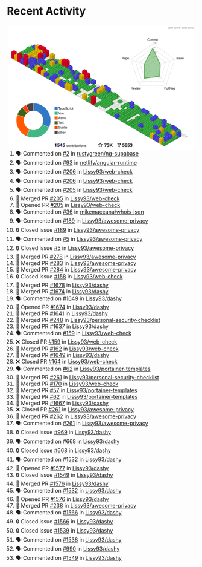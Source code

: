 # Recent Activity

<!-- Summary card -->
<a href="https://github.com/Lissy93/Lissy93/blob/master/METRICS.md">
  <img
    align="right"
    width="500"
    alt="Profile data, generated with yoshi389111/github-profile-3d-contrib"
    src="https://raw.githubusercontent.com/Lissy93/Lissy93/master/profile-3d-contrib/profile-gitblock.svg"
  />
</a>

<!--START_SECTION:activity-->
1. 🗣 Commented on [#2](https://github.com/rustygreen/ng-supabase/issues/2) in [rustygreen/ng-supabase](https://github.com/rustygreen/ng-supabase)
2. 🗣 Commented on [#93](https://github.com/netlify/angular-runtime/issues/93) in [netlify/angular-runtime](https://github.com/netlify/angular-runtime)
3. 🗣 Commented on [#206](https://github.com/Lissy93/web-check/issues/206) in [Lissy93/web-check](https://github.com/Lissy93/web-check)
4. 🗣 Commented on [#206](https://github.com/Lissy93/web-check/issues/206) in [Lissy93/web-check](https://github.com/Lissy93/web-check)
5. 🗣 Commented on [#205](https://github.com/Lissy93/web-check/issues/205) in [Lissy93/web-check](https://github.com/Lissy93/web-check)
6. 🎉 Merged PR [#205](https://github.com/Lissy93/web-check/pull/205) in [Lissy93/web-check](https://github.com/Lissy93/web-check)
7. 💪 Opened PR [#205](https://github.com/Lissy93/web-check/pull/205) in [Lissy93/web-check](https://github.com/Lissy93/web-check)
8. 🗣 Commented on [#36](https://github.com/mikemaccana/whois-json/issues/36) in [mikemaccana/whois-json](https://github.com/mikemaccana/whois-json)
9. 🗣 Commented on [#189](https://github.com/Lissy93/awesome-privacy/issues/189) in [Lissy93/awesome-privacy](https://github.com/Lissy93/awesome-privacy)
10. 🔒 Closed issue [#189](https://github.com/Lissy93/awesome-privacy/issues/189) in [Lissy93/awesome-privacy](https://github.com/Lissy93/awesome-privacy)
11. 🗣 Commented on [#5](https://github.com/Lissy93/awesome-privacy/issues/5) in [Lissy93/awesome-privacy](https://github.com/Lissy93/awesome-privacy)
12. 🔒 Closed issue [#5](https://github.com/Lissy93/awesome-privacy/issues/5) in [Lissy93/awesome-privacy](https://github.com/Lissy93/awesome-privacy)
13. 🎉 Merged PR [#278](https://github.com/Lissy93/awesome-privacy/pull/278) in [Lissy93/awesome-privacy](https://github.com/Lissy93/awesome-privacy)
14. 🎉 Merged PR [#283](https://github.com/Lissy93/awesome-privacy/pull/283) in [Lissy93/awesome-privacy](https://github.com/Lissy93/awesome-privacy)
15. 🎉 Merged PR [#284](https://github.com/Lissy93/awesome-privacy/pull/284) in [Lissy93/awesome-privacy](https://github.com/Lissy93/awesome-privacy)
16. 🔒 Closed issue [#158](https://github.com/Lissy93/web-check/issues/158) in [Lissy93/web-check](https://github.com/Lissy93/web-check)
17. 🎉 Merged PR [#1678](https://github.com/Lissy93/dashy/pull/1678) in [Lissy93/dashy](https://github.com/Lissy93/dashy)
18. 🎉 Merged PR [#1674](https://github.com/Lissy93/dashy/pull/1674) in [Lissy93/dashy](https://github.com/Lissy93/dashy)
19. 🗣 Commented on [#1649](https://github.com/Lissy93/dashy/issues/1649) in [Lissy93/dashy](https://github.com/Lissy93/dashy)
20. 💪 Opened PR [#1674](https://github.com/Lissy93/dashy/pull/1674) in [Lissy93/dashy](https://github.com/Lissy93/dashy)
21. 🎉 Merged PR [#1641](https://github.com/Lissy93/dashy/pull/1641) in [Lissy93/dashy](https://github.com/Lissy93/dashy)
22. 🎉 Merged PR [#248](https://github.com/Lissy93/personal-security-checklist/pull/248) in [Lissy93/personal-security-checklist](https://github.com/Lissy93/personal-security-checklist)
23. 🎉 Merged PR [#1637](https://github.com/Lissy93/dashy/pull/1637) in [Lissy93/dashy](https://github.com/Lissy93/dashy)
24. 🗣 Commented on [#159](https://github.com/Lissy93/web-check/issues/159) in [Lissy93/web-check](https://github.com/Lissy93/web-check)
25. ❌ Closed PR [#159](https://github.com/Lissy93/web-check/pull/159) in [Lissy93/web-check](https://github.com/Lissy93/web-check)
26. 🎉 Merged PR [#162](https://github.com/Lissy93/web-check/pull/162) in [Lissy93/web-check](https://github.com/Lissy93/web-check)
27. 🎉 Merged PR [#1649](https://github.com/Lissy93/dashy/pull/1649) in [Lissy93/dashy](https://github.com/Lissy93/dashy)
28. ❌ Closed PR [#164](https://github.com/Lissy93/web-check/pull/164) in [Lissy93/web-check](https://github.com/Lissy93/web-check)
29. 🗣 Commented on [#62](https://github.com/Lissy93/portainer-templates/issues/62) in [Lissy93/portainer-templates](https://github.com/Lissy93/portainer-templates)
30. 🎉 Merged PR [#261](https://github.com/Lissy93/personal-security-checklist/pull/261) in [Lissy93/personal-security-checklist](https://github.com/Lissy93/personal-security-checklist)
31. 🎉 Merged PR [#170](https://github.com/Lissy93/web-check/pull/170) in [Lissy93/web-check](https://github.com/Lissy93/web-check)
32. 🎉 Merged PR [#57](https://github.com/Lissy93/portainer-templates/pull/57) in [Lissy93/portainer-templates](https://github.com/Lissy93/portainer-templates)
33. 🎉 Merged PR [#62](https://github.com/Lissy93/portainer-templates/pull/62) in [Lissy93/portainer-templates](https://github.com/Lissy93/portainer-templates)
34. 🎉 Merged PR [#1667](https://github.com/Lissy93/dashy/pull/1667) in [Lissy93/dashy](https://github.com/Lissy93/dashy)
35. ❌ Closed PR [#261](https://github.com/Lissy93/awesome-privacy/pull/261) in [Lissy93/awesome-privacy](https://github.com/Lissy93/awesome-privacy)
36. 🎉 Merged PR [#262](https://github.com/Lissy93/awesome-privacy/pull/262) in [Lissy93/awesome-privacy](https://github.com/Lissy93/awesome-privacy)
37. 🗣 Commented on [#261](https://github.com/Lissy93/awesome-privacy/issues/261) in [Lissy93/awesome-privacy](https://github.com/Lissy93/awesome-privacy)
38. 🔒 Closed issue [#969](https://github.com/Lissy93/dashy/issues/969) in [Lissy93/dashy](https://github.com/Lissy93/dashy)
39. 🗣 Commented on [#668](https://github.com/Lissy93/dashy/issues/668) in [Lissy93/dashy](https://github.com/Lissy93/dashy)
40. 🔒 Closed issue [#668](https://github.com/Lissy93/dashy/issues/668) in [Lissy93/dashy](https://github.com/Lissy93/dashy)
41. 🗣 Commented on [#1532](https://github.com/Lissy93/dashy/issues/1532) in [Lissy93/dashy](https://github.com/Lissy93/dashy)
42. 💪 Opened PR [#1577](https://github.com/Lissy93/dashy/pull/1577) in [Lissy93/dashy](https://github.com/Lissy93/dashy)
43. 🔒 Closed issue [#1549](https://github.com/Lissy93/dashy/issues/1549) in [Lissy93/dashy](https://github.com/Lissy93/dashy)
44. 🎉 Merged PR [#1576](https://github.com/Lissy93/dashy/pull/1576) in [Lissy93/dashy](https://github.com/Lissy93/dashy)
45. 🗣 Commented on [#1532](https://github.com/Lissy93/dashy/issues/1532) in [Lissy93/dashy](https://github.com/Lissy93/dashy)
46. 💪 Opened PR [#1576](https://github.com/Lissy93/dashy/pull/1576) in [Lissy93/dashy](https://github.com/Lissy93/dashy)
47. 🎉 Merged PR [#238](https://github.com/Lissy93/awesome-privacy/pull/238) in [Lissy93/awesome-privacy](https://github.com/Lissy93/awesome-privacy)
48. 🗣 Commented on [#1566](https://github.com/Lissy93/dashy/issues/1566) in [Lissy93/dashy](https://github.com/Lissy93/dashy)
49. 🔒 Closed issue [#1566](https://github.com/Lissy93/dashy/issues/1566) in [Lissy93/dashy](https://github.com/Lissy93/dashy)
50. 🔒 Closed issue [#1539](https://github.com/Lissy93/dashy/issues/1539) in [Lissy93/dashy](https://github.com/Lissy93/dashy)
51. 🗣 Commented on [#1538](https://github.com/Lissy93/dashy/issues/1538) in [Lissy93/dashy](https://github.com/Lissy93/dashy)
52. 🗣 Commented on [#990](https://github.com/Lissy93/dashy/issues/990) in [Lissy93/dashy](https://github.com/Lissy93/dashy)
53. 🗣 Commented on [#1549](https://github.com/Lissy93/dashy/issues/1549) in [Lissy93/dashy](https://github.com/Lissy93/dashy)
<!--END_SECTION:activity-->
